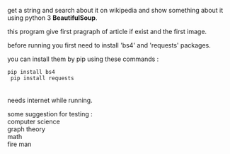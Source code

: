 get a string and search about it on wikipedia and show something about it using python 3 <strong>BeautifulSoup</strong>.

this program give first pragraph of article if exist and the first image.

before running you first need to install 'bs4' and 'requests' packages.

you can install them by pip using these commands : 

<code>pip install bs4
</code>
<br>
<code>
pip install requests
</code>
<br>
<br>
needs internet while running.

some suggestion for testing :
<br>
	computer science
<br>
	graph theory
<br>
	math
<br>
	fire man
<br>
	
